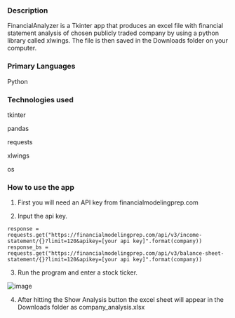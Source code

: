 ### Description


FinancialAnalyzer is a Tkinter app that produces an excel file with financial statement analysis of chosen publicly traded company by using a python library called xlwings.
The file is then saved in the Downloads folder on your computer.



### Primary Languages

Python

### Technologies used

tkinter

pandas

requests

xlwings

os 

### How to use the app

1. First you will need an API key from financialmodelingprep.com

2. Input the api key.

```
response = requests.get("https://financialmodelingprep.com/api/v3/income-statement/{}?limit=120&apikey=[your api key]".format(company))
response_bs = requests.get("https://financialmodelingprep.com/api/v3/balance-sheet-statement/{}?limit=120&apikey=[your api key]".format(company))
```

3. Run the program and enter a stock ticker.

![image](https://user-images.githubusercontent.com/67132647/192931578-5827817a-cbab-453f-81ac-33bd1ca24371.png)

4. After hitting the Show Analysis button the excel sheet will appear in the Downloads folder as company_analysis.xlsx










